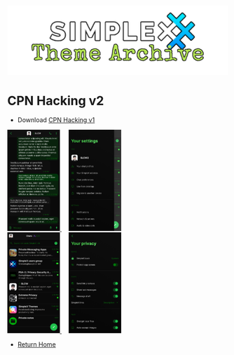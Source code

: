 ![SxC Theme Archive Banner](../resources/SxC_themeBanner.png)

# CPN Hacking v2

* Download [CPN Hacking v1](../themes/SxC_CPN_Hacking-v2.theme)

<a href="../screenshots/SxC_CPN_Hacking-v201.jpg" target="_blank">
	<img src="../screenshots/SxC_CPN_Hacking-v201.jpg" width="120">
</a>&nbsp;&nbsp;&nbsp;
<a href="../screenshots/SxC_CPN_Hacking-v202.jpg" target="_blank">
	<img src="../screenshots/SxC_CPN_Hacking-v202.jpg" width="120">
</a>
<br>
<a href="../screenshots/SxC_CPN_Hacking-v203.jpg" target="_blank">
	<img src="../screenshots/SxC_CPN_Hacking-v203.jpg" width="120">
</a>&nbsp;&nbsp;&nbsp;
<a href="../screenshots/SxC_CPN_Hacking-v204.jpg" target="_blank">
	<img src="../screenshots/SxC_CPN_Hacking-v204.jpg" width="120">
</a>

* [Return Home](../)